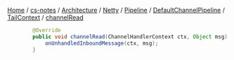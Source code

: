 [Home](https://mengxianbin.github.io) /
[cs-notes](https://mengxianbin.github.io/cs-notes/site) /
[Architecture](https://mengxianbin.github.io/cs-notes/site/Architecture) /
[Netty](https://mengxianbin.github.io/cs-notes/site/Architecture/Netty) /
[Pipeline](https://mengxianbin.github.io/cs-notes/site/Architecture/Netty/Pipeline) /
[DefaultChannelPipeline](https://mengxianbin.github.io/cs-notes/site/Architecture/Netty/Pipeline/DefaultChannelPipeline) /
[TailContext](https://mengxianbin.github.io/cs-notes/site/Architecture/Netty/Pipeline/DefaultChannelPipeline/TailContext) /
[channelRead](https://mengxianbin.github.io/cs-notes/site/Architecture/Netty/Pipeline/DefaultChannelPipeline/TailContext/channelRead)

```java
        @Override
        public void channelRead(ChannelHandlerContext ctx, Object msg) {
            onUnhandledInboundMessage(ctx, msg);
        }
```
